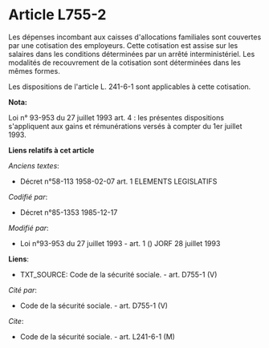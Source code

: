 # Article L755-2

Les dépenses incombant aux caisses d'allocations familiales sont couvertes par une cotisation des employeurs. Cette
cotisation est assise sur les salaires dans les conditions déterminées par un arrêté interministériel. Les modalités de
recouvrement de la cotisation sont déterminées dans les mêmes formes. 

Les dispositions de l'article L. 241-6-1 sont applicables à cette cotisation.

**Nota:**

Loi n° 93-953 du 27 juillet 1993 art. 4 : les présentes dispositions s'appliquent aux gains et rémunérations versés à compter
du 1er juillet 1993.

**Liens relatifs à cet article**

_Anciens textes_:

  - Décret n°58-113 1958-02-07 art. 1 ELEMENTS LEGISLATIFS

_Codifié par_:

  - Décret n°85-1353 1985-12-17

_Modifié par_:

  - Loi n°93-953 du 27 juillet 1993 - art. 1 () JORF 28 juillet 1993

**Liens**:

  - TXT_SOURCE: Code de la sécurité sociale. - art. D755-1 (V)

_Cité par_:

  - Code de la sécurité sociale. - art. D755-1 (V)

_Cite_:

  - Code de la sécurité sociale. - art. L241-6-1 (M)
